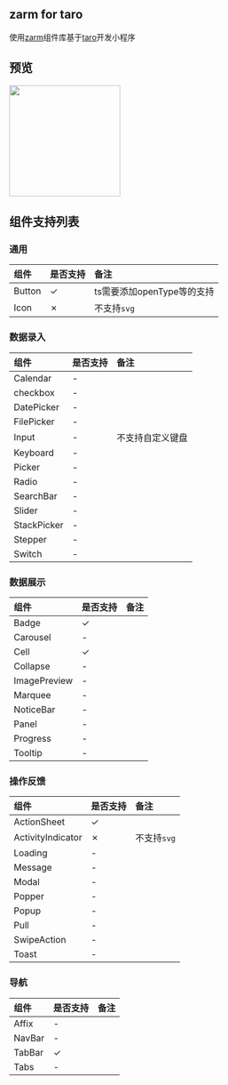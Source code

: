 ## zarm for taro

使用[zarm](https://zarm.design/#/)组件库基于[taro](https://taro-docs.jd.com/taro/docs/README/index.html)开发小程序

## 预览

<img width="200" src="https://cdn-health.zhongan.com/magiccube/resource/s/ZMT4RhnefC.jpg" />


## 组件支持列表

### 通用

|  组件  | 是否支持 |  备注  |
| :---- | :------ | :---- |
| Button | ✓ | ts需要添加openType等的支持 |
| Icon | ✗ | 不支持`svg`|


### 数据录入
|  组件  | 是否支持 |  备注  |
| :---- | :------ | :---- |
| Calendar | - | |
| checkbox | - | |
| DatePicker | - | |
| FilePicker | - | |
| Input | - | 不支持自定义键盘|
| Keyboard | - | |
| Picker | - | |
| Radio | - | |
| SearchBar | - | |
| Slider | - | |
| StackPicker | - | |
| Stepper | - | |
| Switch | - | |



### 数据展示
|  组件  | 是否支持 |  备注  |
| :---- | :------ | :---- |
| Badge | ✓| |
| Carousel | - | |
| Cell | ✓ | |
| Collapse | - | |
| ImagePreview | - | |
| Marquee | - | |
| NoticeBar | - | |
| Panel | - | |
| Progress | - | |
| Tooltip | - | |


### 操作反馈
|  组件  | 是否支持 |  备注  |
| :---- | :------ | :---- |
| ActionSheet | ✓ | |
| ActivityIndicator | ✗ | 不支持`svg` |
| Loading | - | |
| Message | - | |
| Modal | - | |
| Popper | - | |
| Popup | - | |
| Pull | - | |
| SwipeAction | - | |
| Toast | - | |


### 导航
|  组件  | 是否支持 |  备注  |
| :---- | :------ | :---- |
| Affix | - | |
| NavBar | - | |
| TabBar | ✓ | |
| Tabs | - | |

